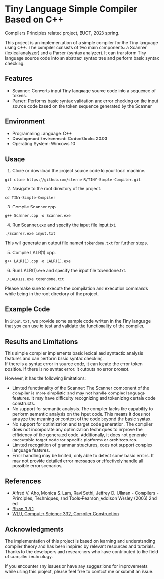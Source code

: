 # Tiny Language Simple Compiler Based on C++

Compilers Principles related project, BUCT, 2023 spring.

This project is an implementation of a simple compiler for the Tiny language using C++. The compiler consists of two main components: a Scanner (lexical analyzer) and a Parser (syntax analyzer). It can transform Tiny language source code into an abstract syntax tree and perform basic syntax checking.

## Features

- Scanner: Converts input Tiny language source code into a sequence of tokens.
- Parser: Performs basic syntax validation and error checking on the input source code based on the token sequence generated by the Scanner

## Environment

- Programming Language: C++
- Development Environment: Code::Blocks 20.03
- Operating System: Windows 10

## Usage

1. Clone or download the project source code to your local machine.

```shell
git clone https://github.com/sternenR/TINY-Simple-Compiler.git
```

2. Navigate to the root directory of the project.

```shell
cd TINY-Simple-Compiler
```

3. Compile Scanner.cpp.

```shell
g++ Scanner.cpp -o Scanner.exe
```

4. Run Scanner.exe and specify the input file input.txt.

```shell
./Scanner.exe input.txt
```

This will generate an output file named `tokendone.txt` for further steps.

5. Compile LALR(1).cpp.

```shell
g++ LALR(1).cpp -o LALR(1).exe
```

6. Run LALR(1).exe and specify the input file tokendone.txt.

```shell
./LALR(1).exe tokendone.txt
```

Please make sure to execute the compilation and execution commands while being in the root directory of the project.


## Example Code

In `input.txt`, we provide some sample code written in the Tiny language that you can use to test and validate the functionality of the compiler.

## Results and Limitations

This simple compiler implements basic lexical and syntactic analysis features and can perform basic syntax checking.   
If there is a syntax error in source code, it can locate the error token position. If there is no syntax error, it outputs no error prompt.  

However, it has the following limitations:

- Limited functionality of the Scanner: The Scanner component of the compiler is more simplistic and may not handle complex language features. It may have difficulty recognizing and tokenizing certain code constructs.
- No support for semantic analysis. The compiler lacks the capability to perform semantic analysis on the input code. This means it does not analyze the meaning or context of the code beyond the basic syntax.
- No support for optimization and target code generation. The compiler does not incorporate any optimization techniques to improve the efficiency of the generated code. Additionally, it does not generate executable target code for specific platforms or architectures.
- Limited recognition of grammar structures, does not support complex language features.
- Error handling may be limited, only able to detect some basic errors. It may not provide detailed error messages or effectively handle all possible error scenarios.


## References
- Alfred V. Aho, Monica S. Lam, Ravi Sethi, Jeffrey D. Ullman - Compilers - Principles, Techniques, and Tools-Pearson_Addison Wesley (2006) 2nd ed
- [Bison 3.8.1](https://www.gnu.org/software/bison/manual/bison.html)
- [WLU, Computer Science 332, Compiler Construction](https://simondlevy.academic.wlu.edu/files/courses/cs332w2004/lectures/23_FEB_2004.pdf)

## Acknowledgments

The implementation of this project is based on learning and understanding compiler theory and has been inspired by relevant resources and tutorials. Thanks to the developers and researchers who have contributed to the field of compiler technology.

If you encounter any issues or have any suggestions for improvements while using this project, please feel free to contact me or submit an issue.